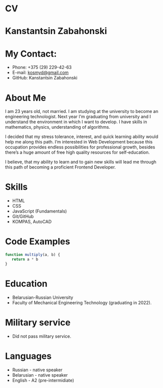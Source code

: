 # CV

# Kanstantsin Zabahonski

# My Contact:
* Phone: +375 (29) 229-42-63
* E-mail: kosmyd@gmail.com
* GitHub:  Kanstantsin Zabahonski

# About Me

I am 23 years old, not married. I am studying at the university to become an engineering technologist. Next year I'm graduating from university and I understand the environment in which I want to develop. I have skills in mathematics, physics, understanding of algorithms.

I decided that my stress tolerance, interest, and quick learning ability would help me along this path. I’m interested in Web Development because this occupation provides endless possibilities for professional growth, besides there’s a huge amount of free high quality resources for self-education.

I believe, that my ability to learn and to gain new skills will lead me through this path of becoming a proficient Frontend Developer.

# Skills

* HTML
* CSS
* JavaScript (Fundamentals)
* Git/GitHub
* KOMPAS, AutoCAD

# Code Examples

```Javascript
function multiply(a, b) {
   return a * b
}
```

# Education

* Belarusian-Russian University 
 * Faculty of Mechanical Engineering Technology (graduating in 2022).

# Military service

 * Did not pass military service.

# Languages

* Russian - native speaker
* Belarusian - native speaker
* English - А2 (pre-intermidiate)
